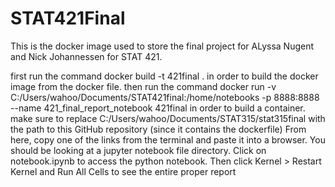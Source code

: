 # STAT421Final
This is the docker image used to store the final project for ALyssa Nugent and Nick Johannessen for STAT 421.

first run the command
docker build -t 421final .
in order to build the docker image from the docker file.
then run the command
docker run -v C:/Users/wahoo/Documents/STAT421final:/home/notebooks -p 8888:8888 --name 421_final_report_notebook 421final
in order to build a container. make sure to replace C:/Users/wahoo/Documents/STAT315/stat315final with the path to this GitHub repository (since it contains the dockerfile)
From here, copy one of the links from the terminal and paste it into a browser. You should be looking at a jupyter notebook file directory. Click on notebook.ipynb to access the python notebook. Then click Kernel > Restart Kernel and Run All Cells to see the entire proper report
